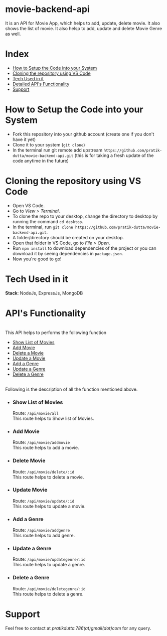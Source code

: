 # movie-backend-api


It is an API for Movie App, which helps to add, update, delete movie. It also shows the list of movie. It also helsp to add, update and delete Movie Genre as well.<br>

# Index
<ul>
<li><a href="#1">How to Setup the Code into your System</a>
<li><a href="#2">Cloning the repository using VS Code</a>
<li><a href="#3">Tech Used in it</a>
<li><a href="#4">Detailed API's Functionality</a>
<li><a href="#5">Support</a>
</ul>

# How to Setup the Code into your System
<p id="1">
<ul>
<li> Fork this repository into your github account (create one if you don't have it yet)
<li> Clone it to your system (<code>git clone</code>)
<li> In the terminal run git remote add upstream <code>https://github.com/pratik-dutta/movie-backend-api.git</code> (this is for taking a fresh update of the code anytime in the future)
</ul>

# Cloning the repository using VS Code
<p id="2">
<ul >
<li> Open VS Code.
<li> Go to <i>View > Terminal</i>.
<li> To clone the repo to your desktop, change the directory to desktop by running the command <code>cd desktop</code>.
<li> In the terminal, run <code>git clone https://github.com/pratik-dutta/movie-backend-api.git</code>.
<li> A folder/directory should be created on your desktop.
<li> Open that folder in VS Code, go to <i>File > Open</i>.
<li> Run <code>npm install</code> to download dependencies of the project or you can download it by seeing dependencies in <code>package.json</code>.
<li> Now you're good to go!
</ul>

# Tech Used in it
<p id="3">
<strong>Stack</strong>: NodeJs, ExpressJs, MongoDB


# API's Functionality
<p id="4">
<br>
This API helps to performs the following function
<ul>
<li><a href="#a">Show List of Movies</a>
<li><a href="#b">Add Movie</a>
 <li><a href="#p">Delete a Movie</a>
<li><a href="#q">Update a Movie</a>
<li><a href="#r">Add a Genre</a>
<li><a href="#s">Update a Genre</a>
<li><a href="#t">Delete a Genre</a>
</ul>
<br>
Following is the description of all the function mentioned above.<br>
<ul>
<li>
 <p id="a">
<h3>Show List of Movies</h3>
Route: <code>/api/movie/all</code>
<br>
This route helps to Show list of Movies.
<li>
 <p id="b">
<h3>Add Movie</h3>
Route: <code>/api/movie/addmovie</code>
<br>
This route helps to add a movie.
<li>
 <p  id="p">
<h3>Delete Movie</h3>
Route: <code>/api/movie/delete/:id</code>
<br>
This route helps to delete a movie.
<li>
 <p  id="q">
<h3>Update Movie</h3>
Route: <code>/api/movie/update/:id</code>
<br>
This route helps to update a movie.
<li>
<p id="r">
<h3>Add a Genre</h3>
Route: <code>/api/movie/addgenre</code>
<br>
This route helps to add genre.
<li>
<p id="s"> 
<h3>Update a Genre</h3>
Route: <code>/api/movie/updategenre/:id</code>
<br>
This route helps to update a genre.
<li>
<p id="s"> 
<h3>Delete a Genre</h3>
Route: <code>/api/movie/deletegenre/:id</code>
<br>
This route helps to delete a genre.
</ul>

# Support
<p id="5">
Feel free to contact at <i>pratikdutta.786(at)gmail(dot)com</i> for any query.

 



